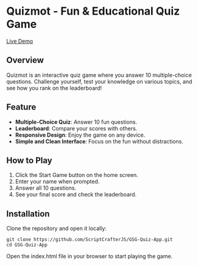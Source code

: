 # Quizmot - Fun & Educational Quiz Game

[Live Demo](https://scriptcrafterjs.github.io/GSG-Quiz-App/)

## Overview

Quizmot is an interactive quiz game where you answer 10 multiple-choice questions. Challenge yourself, test your knowledge on various topics, and see how you rank on the leaderboard!

## Feature

- **Multiple-Choice Quiz**: Answer 10 fun questions.
- **Leaderboard**: Compare your scores with others.
- **Responsive Design**: Enjoy the game on any device.
- **Simple and Clean Interface**: Focus on the fun without distractions.

## How to Play

1. Click the Start Game button on the home screen.
2. Enter your name when prompted.
3. Answer all 10 questions.
4. See your final score and check the leaderboard.

## Installation

Clone the repository and open it locally:

```
git clone https://github.com/ScriptCrafterJS/GSG-Quiz-App.git
cd GSG-Quiz-App
```

Open the index.html file in your browser to start playing the game.
